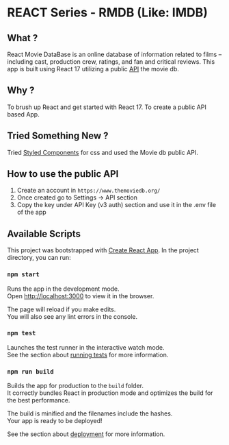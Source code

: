 # REACT Series - RMDB (Like: IMDB)


## What ?

React Movie DataBase is an online database of information related to films – including cast, production crew, ratings, and fan and critical reviews. This app is built using React 17 utilizing a public [API](https://themoviedb.org/) the movie db.

## Why ?

To brush up React and get started with React 17. To create a public API based App.


## Tried Something New ?

Tried [Styled Components](https://styled-components.com/) for css and used the Movie db public API.

## How to use the public API

1. Create an account in `https://www.themoviedb.org/`
2. Once created go to Settings -> API section
3. Copy the key under API Key (v3 auth) section and use it in the .env file of the app


## Available Scripts

This project was bootstrapped with [Create React App](https://github.com/facebook/create-react-app). In the project directory, you can run:

### `npm start`

Runs the app in the development mode.<br />
Open [http://localhost:3000](http://localhost:3000) to view it in the browser.

The page will reload if you make edits.<br />
You will also see any lint errors in the console.

### `npm test`

Launches the test runner in the interactive watch mode.<br />
See the section about [running tests](https://facebook.github.io/create-react-app/docs/running-tests) for more information.

### `npm run build`

Builds the app for production to the `build` folder.<br />
It correctly bundles React in production mode and optimizes the build for the best performance.

The build is minified and the filenames include the hashes.<br />
Your app is ready to be deployed!

See the section about [deployment](https://facebook.github.io/create-react-app/docs/deployment) for more information.

